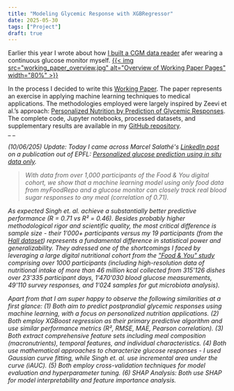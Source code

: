 ```yaml
---
title: "Modeling Glycemic Response with XGBRegressor"
date: 2025-05-30
tags: ["Project"]
draft: true
---
```


Earlier this year I wrote about how [I built a CGM data reader](/2025/01/02/i-built-a-cgm-data-reader/) afer wearing a continuous glucose monitor myself.
<a href="https://static.philippdubach.com/pdf/Modeling_Postprandial_Glycemic_Response_in_Non_Diabetic_Adults_Using_XGBRegressor.pdf">
{{< img src="working_paper_overview.jpg" alt="Overview of Working Paper Pages" width="80%" >}}</a>

In the process I decided to write this [Working Paper](https://static.philippdubach.com/pdf/Modeling_Postprandial_Glycemic_Response_in_Non_Diabetic_Adults_Using_XGBRegressor.pdf). The paper represents an exercise in applying machine learning techniques to medical applications. The methodologies employed were largely inspired by Zeevi et al.’s approach: [Personalized Nutrition by Prediction of Glycemic Responses](https://www.cell.com/cell/fulltext/S0092-8674(15)01481-6?_returnURL=https%3A%2F%2Flinkinghub.elsevier.com%2Fretrieve%2Fpii%2FS0092867415014816%3Fshowall%3Dtrue).
The complete code, Jupyter notebooks, processed datasets, and supplementary results are available in my [GitHub repository](https://github.com/philippdubach/glucose-response-analysis).
<br>_ _


_(10/06/205) Update: Today I came across Marcel Salathé's [LinkedIn post](https://www.linkedin.com/posts/salathe_myfoodrepo-digitalhealth-precisionnutrition-activity-7337806988082393088-2Lsu?utm_source=share&utm_medium=member_ios&rcm=ACoAADeInT4BJMhtg5DSjxX1jVtIAs5w_KxZm-g) on a publication out of EPFL: [Personalized glucose prediction using in situ data only](https://www.frontiersin.org/journals/nutrition/articles/10.3389/fnut.2025.1539118/full)._

> _With data from over 1,000 participants of the Food & You digital cohort, we show that a machine learning model using only food data from myFoodRepo and a glucose monitor can closely track real blood sugar responses to any meal (correlation of 0.71)._

_As expected Singh et. al. achieve a substantially better predictive performance (R = 0.71 vs R² = 0.46). Besides probably higher methodological rigor and scientific quality, the most critical difference is sample size - their 1'000+ participants versus my 19 participants (from the [Hall dataset](https://journals.plos.org/plosbiology/article?id=10.1371/journal.pbio.2005143)) represents a fundamental difference in statistical power and generalizability. They adressed one of the shortcomings I faced by leveraging a large digital nutritional cohort from the ["Food & You" study](https://pubmed.ncbi.nlm.nih.gov/38033170/) comprising over 1000 participants (including high-resolution data of nutritional intake of more than 46 million kcal collected from 315'126 dishes over 23'335 participant days, 1'470'030 blood glucose measurements, 49'110 survey responses, and 1'024 samples for gut microbiota analysis)._

_Apart from that I am super happy to observe the following similarities at a first glance:
(1) Both aim to predict postprandial glycemic responses using machine learning, with a focus on personalized nutrition applications.
(2) Both employ XGBoost regression as their primary predictive algorithm and use similar performance metrics (R², RMSE, MAE, Pearson correlation).
(3) Both extract comprehensive feature sets including meal composition (macronutrients), temporal features, and individual characteristics.
(4) Both use mathematical approaches to characterize glucose responses - I used Gaussian curve fitting, while Singh et. al. use incremental area under the curve (iAUC).
(5) Both employ cross-validation techniques for model evaluation and hyperparameter tuning.
(6) SHAP Analysis: Both use SHAP for model interpretability and feature importance analysis._